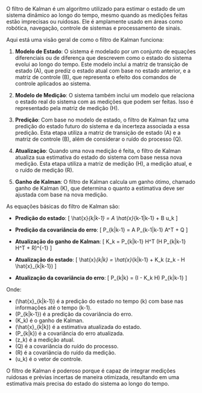 O filtro de Kalman é um algoritmo utilizado para estimar o estado de um sistema dinâmico ao longo do tempo, mesmo quando as medições feitas estão imprecisas ou ruidosas. Ele é amplamente usado em áreas como robótica, navegação, controle de sistemas e processamento de sinais. 

Aqui está uma visão geral de como o filtro de Kalman funciona:

1. **Modelo de Estado**: O sistema é modelado por um conjunto de equações diferenciais ou de diferença que descrevem como o estado do sistema evolui ao longo do tempo. Este modelo inclui a matriz de transição de estado \(A\), que prediz o estado atual com base no estado anterior, e a matriz de controle \(B\), que representa o efeito dos comandos de controle aplicados ao sistema.

2. **Modelo de Medição**: O sistema também inclui um modelo que relaciona o estado real do sistema com as medições que podem ser feitas. Isso é representado pela matriz de medição \(H\).

3. **Predição**: Com base no modelo de estado, o filtro de Kalman faz uma predição do estado futuro do sistema e da incerteza associada a essa predição. Esta etapa utiliza a matriz de transição de estado \(A\) e a matriz de controle \(B\), além de considerar o ruído do processo \(Q\).

4. **Atualização**: Quando uma nova medição é feita, o filtro de Kalman atualiza sua estimativa do estado do sistema com base nessa nova medição. Esta etapa utiliza a matriz de medição \(H\), a medição atual, e o ruído de medição \(R\).

5. **Ganho de Kalman**: O filtro de Kalman calcula um ganho ótimo, chamado ganho de Kalman \(K\), que determina o quanto a estimativa deve ser ajustada com base na nova medição. 

As equações básicas do filtro de Kalman são:

- **Predição do estado**:
  \[
  \hat{x}_{k|k-1} = A \hat{x}_{k-1|k-1} + B u_k
  \]
  
- **Predição da covariância do erro**:
  \[
  P_{k|k-1} = A P_{k-1|k-1} A^T + Q
  \]

- **Atualização do ganho de Kalman**:
  \[
  K_k = P_{k|k-1} H^T (H P_{k|k-1} H^T + R)^{-1}
  \]

- **Atualização do estado**:
  \[
  \hat{x}_{k|k} = \hat{x}_{k|k-1} + K_k (z_k - H \hat{x}_{k|k-1})
  \]

- **Atualização da covariância do erro**:
  \[
  P_{k|k} = (I - K_k H) P_{k|k-1}
  \]

Onde:
- \(\hat{x}_{k|k-1}\) é a predição do estado no tempo \(k\) com base nas informações até o tempo \(k-1\).
- \(P_{k|k-1}\) é a predição da covariância do erro.
- \(K_k\) é o ganho de Kalman.
- \(\hat{x}_{k|k}\) é a estimativa atualizada do estado.
- \(P_{k|k}\) é a covariância do erro atualizada.
- \(z_k\) é a medição atual.
- \(Q\) é a covariância do ruído do processo.
- \(R\) é a covariância do ruído da medição.
- \(u_k\) é o vetor de controle.

O filtro de Kalman é poderoso porque é capaz de integrar medições ruidosas e prévias incertas de maneira otimizada, resultando em uma estimativa mais precisa do estado do sistema ao longo do tempo.